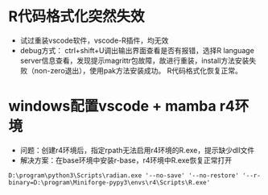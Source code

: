 # R代码格式化突然失效
- 试过重装vscode软件，vscode-R插件，均无效
- debug方式：
ctrl+shift+U调出输出界面查看是否有报错，选择R language server信息查看，发现提示magrittr包故障，故进行重装，install方法安装失败（non-zero退出），使用pak方法安装成功。
R代码格式化恢复正常。


# windows配置vscode + mamba r4环境
- 问题：创建r4环境后，指定rpath无法启用r4环境的R.exe，提示缺少dll文件
- 解决方案：在base环境中安装r-base，r4环境中R.exe恢复正常打开
```
D:\program\python3\Scripts\radian.exe '--no-save' '--no-restore' '--r-binary=D:\program\Miniforge-pypy3\envs\r4\Scripts\R.exe'
```
